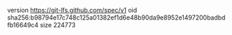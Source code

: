 version https://git-lfs.github.com/spec/v1
oid sha256:b98794e17c748c125a01382ef1d6e48b90da9e8952e1497200badbdfb16649c4
size 224773
